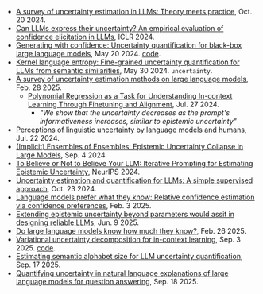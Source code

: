 
- [A survey of uncertainty estimation in LLMs: Theory meets practice](https://arxiv.org/pdf/2410.15326), Oct. 20 2024.
- [Can LLMs express their uncertainty? An empirical evaluation of confidence elicitation in LLMs](https://arxiv.org/pdf/2306.13063), ICLR 2024.
- [Generating with confidence: Uncertainty quantification for black-box large language models](https://arxiv.org/pdf/2305.19187), May 20 2024. [code](https://github.com/zlin7/UQ-NLG).
- [Kernel language entropy: Fine-grained uncertainty quantification for LLMs from semantic similarities](https://arxiv.org/pdf/2405.20003), May 30 2024. `uncertainty`.
- [A survey of uncertainty estimation methods on large language models](https://arxiv.org/pdf/2503.00172), Feb. 28 2025.
  - [Polynomial Regression as a Task for Understanding In-context Learning Through Finetuning and Alignment](https://arxiv.org/pdf/2407.19346), Jul. 27 2024.
    - _"We show that the uncertainty decreases as the prompt's informativeness increases, similar to epistemic uncertainty"_
- [Perceptions of linguistic uncertainty by language models and humans](https://arxiv.org/pdf/2407.15814), Jul. 22 2024.
- [(Implicit) Ensembles of Ensembles: Epistemic Uncertainty Collapse in Large Models](https://arxiv.org/pdf/2409.02628), Sep. 4 2024.
- [To Believe or Not to Believe Your LLM: Iterative Prompting for Estimating Epistemic Uncertainty](https://openreview.net/pdf?id=k6iyUfwdI9), NeurIPS 2024.
- [Uncertainty estimation and quantification for LLMs: A simple supervised approach](https://arxiv.org/pdf/2404.15993), Oct. 23 2024.
- [Language models prefer what they know: Relative confidence estimation via confidence preferences](https://arxiv.org/pdf/2502.01126), Feb. 3 2025.
- [Extending epistemic uncertainty beyond parameters would assit in designing reliable LLMs](https://arxiv.org/pdf/2506.07448?), Jun. 9 2025.
- [Do large language models know how much they know?](https://arxiv.org/pdf/2502.19573), Feb. 26 2025.
- [Variational uncertainty decomposition for in-context learning](https://arxiv.org/pdf/2509.02327), Sep. 3 2025. [code](https://github.com/jacobyhsi/VUD).
- [Estimating semantic alphabet size for LLM uncertainty quantification](https://arxiv.org/pdf/2509.14478), Sep. 17 2025.
- [Quantifying uncertainty in natural language explanations of large language models for question answering](https://arxiv.org/pdf/2509.15403), Sep. 18 2025.


